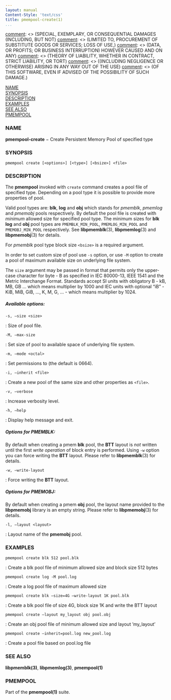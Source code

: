 ```yaml
---
layout: manual
Content-Style: 'text/css'
title: pmempool-create(1)
...
```


[comment]: <> (Copyright 2016, Intel Corporation)

[comment]: <> (Redistribution and use in source and binary forms, with or without)
[comment]: <> (modification, are permitted provided that the following conditions)
[comment]: <> (are met:)
[comment]: <> (    * Redistributions of source code must retain the above copyright)
[comment]: <> (      notice, this list of conditions and the following disclaimer.)
[comment]: <> (    * Redistributions in binary form must reproduce the above copyright)
[comment]: <> (      notice, this list of conditions and the following disclaimer in)
[comment]: <> (      the documentation and/or other materials provided with the)
[comment]: <> (      distribution.)
[comment]: <> (    * Neither the name of the copyright holder nor the names of its)
[comment]: <> (      contributors may be used to endorse or promote products derived)
[comment]: <> (      from this software without specific prior written permission.)

[comment]: <> (THIS SOFTWARE IS PROVIDED BY THE COPYRIGHT HOLDERS AND CONTRIBUTORS)
[comment]: <> ("AS IS" AND ANY EXPRESS OR IMPLIED WARRANTIES, INCLUDING, BUT NOT)
[comment]: <> (LIMITED TO, THE IMPLIED WARRANTIES OF MERCHANTABILITY AND FITNESS FOR)
[comment]: <> (A PARTICULAR PURPOSE ARE DISCLAIMED. IN NO EVENT SHALL THE COPYRIGHT)
[comment]: <> (OWNER OR CONTRIBUTORS BE LIABLE FOR ANY DIRECT, INDIRECT, INCIDENTAL,)
[comment]: <> (SPECIAL, EXEMPLARY, OR CONSEQUENTIAL DAMAGES (INCLUDING, BUT NOT)
[comment]: <> (LIMITED TO, PROCUREMENT OF SUBSTITUTE GOODS OR SERVICES; LOSS OF USE,)
[comment]: <> (DATA, OR PROFITS; OR BUSINESS INTERRUPTION) HOWEVER CAUSED AND ON ANY)
[comment]: <> (THEORY OF LIABILITY, WHETHER IN CONTRACT, STRICT LIABILITY, OR TORT)
[comment]: <> ((INCLUDING NEGLIGENCE OR OTHERWISE) ARISING IN ANY WAY OUT OF THE USE)
[comment]: <> (OF THIS SOFTWARE, EVEN IF ADVISED OF THE POSSIBILITY OF SUCH DAMAGE.)

[comment]: <> (pmempool-create.1 -- man page for pmempool-create)

[comment]: <> (Format this man page with:)
[comment]: <> (   man -l pmempool-create.1)
[comment]: <> (or)
[comment]: <> (   groff -man -Tascii pmempool-create.1)

[NAME](#name)<br />
[SYNOPSIS](#synopsis)<br />
[DESCRIPTION](#description)<br />
[EXAMPLES](#examples)<br />
[SEE ALSO](#see-also)<br />
[PMEMPOOL](#pmempool)<br />

### NAME ###

**pmempool-create** − Create Persistent Memory Pool of specified type

### SYNOPSIS ###

```
pmempool create [<options>] [<type>] [<bsize>] <file>
```

### DESCRIPTION ###

The **pmempool** invoked with `create` command creates a pool file of specified type. Depending on a pool type it is possible to provide more properties of pool.

Valid pool types are: **blk**, **log** and **obj** which stands for *pmemblk*, *pmemlog* and *pmemobj* pools respectively. By default the pool file is created with *minimum* allowed size for specified pool type. The minimum sizes for **blk** **log** and **obj** pool types are `PMEMBLK_MIN_POOL`, `PMEMLOG_MIN_POOL` and `PMEMOBJ_MIN_POOL` respectively. See **libpmemblk**(3), **libpmemlog**(3) and **libpmemobj**(3) for details.

For *pmemblk* pool type block size `<bsize>` is a required argument.

In order to set custom size of pool use `-s` option, or use `-M` option to create a pool of maximum available size on underlying file system.

The `size` argument may be passed in format that permits only the upper-case character for byte - B as specified in IEC 80000-13, IEEE 1541 and the Metric Interchange Format. Standards accept SI units with obligatory B - kB, MB, GB … which means multiplier by 1000 and IEC units with optional “iB” - KiB, MiB, GiB, …, K, M, G, … - which means multiplier by 1024.

##### Available options: #####

`-s, –size <size>`

: Size of pool file.

`-M, –max-size`

: Set size of pool to available space of underlying file system.

`-m, –mode <octal>`

: Set permissions to <octal> (the default is 0664).

`-i, –inherit <file>`

: Create a new pool of the same size and other properties as `<file>`.

`-v, –verbose`

: Increase verbosity level.

`-h, –help`

: Display help message and exit.


##### Options for PMEMBLK: #####

By default when creating a pmem **blk** pool, the **BTT** layout is *not* written until the first *write operation* of block entry is performed. Using `-w` option you can force writing the **BTT** layout. Please refer to **libpmemblk**(3) for details.

`-w, –write-layout`

: Force writing the **BTT** layout.

##### Options for PMEMOBJ: #####

By default when creating a pmem **obj** pool, the layout name provided to the **libpmemobj** library is an empty string. Please refer to **libpmemobj**(3) for details.

`-l, –layout <layout>`

: Layout name of the **pmemobj** pool.


### EXAMPLES ###

`pmempool create blk 512 pool.blk`

: Create a blk pool file of minimum allowed size and block size 512 bytes

`pmempool create log -M pool.log`

: Create a log pool file of maximum allowed size

`pmempool create blk –size=4G –write-layout 1K pool.blk`

: Create a blk pool file of size 4G, block size 1K and write the BTT layout

`pmempool create –layout my_layout obj pool.obj`

: Create an obj pool file of minimum allowed size and layout ’my_layout’

`pmempool create –inherit=pool.log new_pool.log`

: Create a pool file based on pool.log file


### SEE ALSO ###

**libpmemblk(3)**, **libpmemlog(3)**, **pmempool(1)**

### PMEMPOOL ###

Part of the **pmempool(1)** suite.
